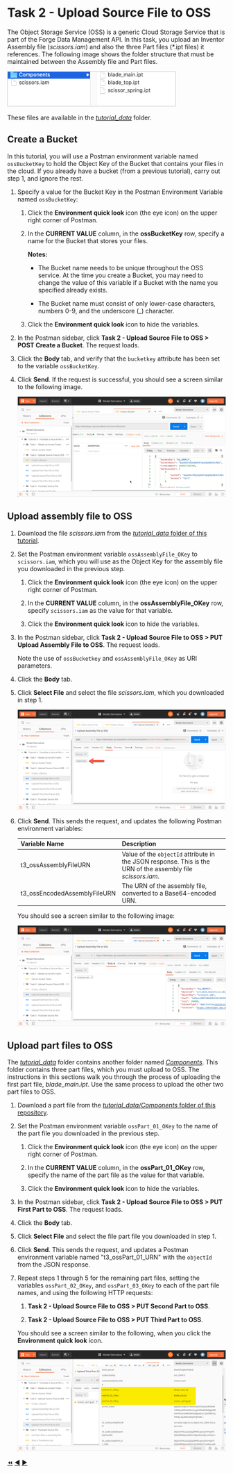 # Task 2 - Upload Source File to OSS

The Object Storage Service (OSS) is a generic Cloud Storage Service that is part of the Forge Data Management API. In this task, you upload an Inventor Assembly file (*scissors.iam*) and also the three Part files (*.ipt files) it references. The following image shows the folder structure that must be maintained between the Assembly file and Part files. 

![Inventor Assembly and Part Files](../images/tutorial_03_scissors_files.png "Inventor Assembly and Part Files")

These files are available in the [*tutorial_data*](../tutorial_data) folder.

## Create a Bucket

In this tutorial, you will use a Postman environment variable named `ossBucketKey` to hold the Object Key of the Bucket that contains your files in the cloud. If you already have a bucket (from a previous tutorial), carry out step 1, and ignore the rest.

1. Specify a value for the Bucket Key in the Postman Environment Variable named `ossBucketKey`:

    1. Click the **Environment quick look** icon (the eye icon) on the upper right corner of Postman.

    2. In the **CURRENT VALUE** column, in the **ossBucketKey** row, specify a name for the Bucket that stores your files.

        **Notes:**  
        - The Bucket name needs to be unique throughout the OSS service. At the time you create a Bucket, you may need to change the value of this variable if a Bucket with the name you specified already exists.

        - The Bucket name must consist of only lower-case characters, numbers 0-9, and the underscore (_) character.

    3. Click the **Environment quick look** icon to hide the variables.

4. In the Postman sidebar, click **Task 2 - Upload Source File to OSS > POST Create a Bucket**. The request loads.

5. Click the **Body** tab, and verify that the `bucketkey` attribute has been set to the variable `ossBucketKey`.

5. Click **Send**. If the request is successful, you should see a screen similar to the following image.

    ![Successful Bucket Creation](../images/task2-sucessfull_bucket_creation.png "Successful Bucket Creation")

## Upload assembly file to OSS

1. Download the file *scissors.iam* from the [*tutorial_data* folder of this tutorial](../tutorial_data).

2. Set the Postman environment variable `ossAssemblyFile_OKey` to `scissors.iam`, which you will use as the Object Key for the assembly file you downloaded in the previous step. 

   1. Click the **Environment quick look** icon (the eye icon) on the upper right corner of Postman.

   2. In the **CURRENT VALUE** column, in the **ossAssemblyFile_OKey** row, specify `scissors.iam` as the value for that variable. 

   3. Click the **Environment quick look** icon to hide the variables.

2. In the Postman sidebar, click **Task 2 - Upload Source File to OSS > PUT Upload Assembly File to OSS**. The request loads.

    Note the use of `ossBucketkey` and `ossAssemblyFile_OKey` as URI parameters.

3. Click the **Body** tab.

4. Click **Select File** and select the file *scissors.iam*, which you downloaded in step 1.

    ![Select file button](../images/task2-select_files_button.png "Select file button")

5. Click **Send**. This sends the request, and updates the following Postman environment variables:

   | Variable Name                | Description                                                                                                   |
   |------------------------------|---------------------------------------------------------------------------------------------------------------|
   | t3_ossAssemblyFileURN        | Value of the `objectId` attribute in the JSON response. This is the URN of the assembly file *scissors.iam*.  |
   | t3_ossEncodedAssemblyFileURN | The URN of the assembly file, converted to a Base64-encoded URN.                                              |

   You should see a screen similar to the following image:

    ![Successful upload of input file](../images/task2-successful_upload.png "Successful upload of input file")

## Upload part files to OSS

The [*tutorial_data*](../tutorial_data) folder contains another folder named [*Components*](../tutorial_data/Components). This folder contains three part files, which you must upload to OSS. The instructions in this sections walk you through the process of uploading the first part file, *blade_main.ipt*. Use the same process to upload the other two part files to OSS.

1. Download a part file from the [*tutorial_data/Components* folder of this repository](../tutorial_data/Components).

2. Set the Postman environment variable `ossPart_01_OKey` to the name of the part file you downloaded in the previous step. 

   1. Click the **Environment quick look** icon (the eye icon) on the upper right corner of Postman.

   2. In the **CURRENT VALUE** column, in the **ossPart_01_OKey** row, specify the name of the part file as the value for that variable. 

   3. Click the **Environment quick look** icon to hide the variables.

3. In the Postman sidebar, click **Task 2 - Upload Source File to OSS > PUT First Part to OSS**. The request loads.

4. Click the **Body** tab.

5. Click **Select File** and select the file part file you downloaded in step 1.

6. Click **Send**. This sends the request, and updates a Postman environment variable named "t3_ossPart_01_URN" with the `objectId` from the JSON response.

7. Repeat steps 1 through 5 for the remaining part files, setting the variables `ossPart_02_OKey`, and `ossPart_03_OKey` to each of the part file names, and using the following HTTP requests:

    1. **Task 2 - Upload Source File to OSS > PUT Second Part to OSS**.

    2. **Task 2 - Upload Source File to OSS > PUT Third Part to OSS**.

    You should see a screen similar to the following, when you click the **Environment quick look** icon. 

    ![Variables with Object Keys for Part Files](../images/task3-part_file_object_keys.png "Variables with Object Keys for Part Files")



[:rewind:](../readme.md "readme.md") [:arrow_backward:](task-1.md "Previous task") [:arrow_forward:](task-3.md "Next task")
